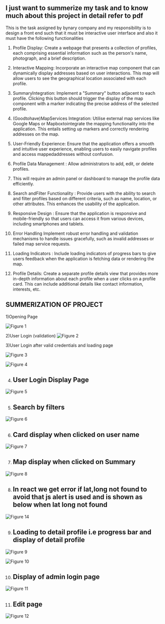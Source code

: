 ## I just want to summerize my task and to know much about this project in detail refer to pdf 

This is the task assigned by bynary company and my responsibility is to design a front end such that it must be interactive user interface and also it must have the following functionalities 

 1. Profile Display: Create a webpage that presents a collection of profiles,
 each comprising essential information such as the person's name,
 photograph, and a brief description.                                                   

 2. Interactive Mapping: Incorporate an interactive map component that can
 dynamically display addresses based on user interactions. This map will
 allow users to see the geographical location associated with each profile.
 
 3. SummaryIntegration: Implement a "Summary" button adjacent to each
 profile. Clicking this button should trigger the display of the map
 component with a marker indicating the precise address of the selected
 profile.

 4. (Goodtohave)MapServices Integration: Utilise external map services like
 Google Maps or Mapboxtointegrate the mapping functionality into the
 application. This entails setting up markers and correctly rendering
 addresses on the map.

 5. User-Friendly Experience: Ensure that the application offers a smooth and
 intuitive user experience, enabling users to easily navigate profiles and
 access mappedaddresses without confusion.
 
 6. Profile Data Management : Allow administrators to add, edit, or delete
 profiles.
 
 7. This will require an admin panel or dashboard to manage the profile data
 efficiently.
 
 8. Search andFilter Functionality : Provide users with the ability to search and
 filter profiles based on different criteria, such as name, location, or other
 attributes. This enhances the usability of the application.
 
 9. Responsive Design : Ensure that the application is responsive and
 mobile-friendly so that users can access it from various devices, including
 smartphones and tablets.

10. Error Handling Implement robust error handling and validation
 mechanisms to handle issues gracefully, such as invalid addresses or
 failed map service requests.

 11. Loading Indicators : Include loading indicators of progress bars to give
 users feedback when the application is fetching data or rendering the map.
 
 12. Profile Details: Create a separate profile details view that provides more
 in-depth information about each profile when a user clicks on a profile
 card. This can include additional details like contact information, interests,
 etc.

## SUMMERIZATION OF PROJECT 


1)Opening Page  

![Figure 1](project/fig1.png) 


2)User Login  (validation)
![Figure 2](project/fig2.png)


3)User Login after valid credentials and loading page 

![Figure 3](project/fig3.png)

![Figure 4](project/fig4.png)

4) ## User Login Display Page 

![Figure 5](project/fig5.png)

5) ## Search by filters 

![Figure 6](project/fig6.png)

6) ## Card display when clicked on user name 

![Figure 7](project/fig7.png)

7) ## Map display when clicked on Summary 

![Figure 8](project/fig8.png)


8) ## In react we get error if lat,long not found to avoid that js alert is used and is shown as below when lat long not found 

![Figure 14](project/fig14.png)

9) ## Loading to detail profile i.e progress bar and display of detail profile 

![Figure 9](project/fig9.png)

![Figure 10](project/fig10.png)


10) ## Display of admin login page

![Figure 11](project/fig11.png)

11) ## Edit page

![Figure 12](project/fig12.png)







 
